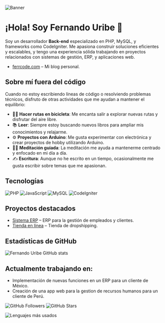 ![Banner](https://ferrcode.com/logo_ferrcode.jpg)


# ¡Hola! Soy Fernando Uribe 👋

Soy un desarrollador **Back-end** especializado en PHP, MySQL, y frameworks como CodeIgniter. Me apasiona construir soluciones eficientes y escalables, y tengo una experiencia sólida trabajando en proyectos relacionados con sistemas de gestión, ERP, y aplicaciones web.

- [ferrcode.com](https://ferrcode.com/) – Mi blog personal.

## Sobre mí fuera del código

Cuando no estoy escribiendo líneas de código o resolviendo problemas técnicos, disfruto de otras actividades que me ayudan a mantener el equilibrio:

- 🚴‍♂️ **Hacer rutas en bicicleta**: Me encanta salir a explorar nuevas rutas y disfrutar del aire libre.
- 📚 **Leer**: Siempre estoy buscando nuevos libros para ampliar mis conocimientos y relajarme.
- ⚙️ **Proyectos con Arduino**: Me gusta experimentar con electrónica y crear proyectos de hobby utilizando Arduino.
- 🧘‍♂️ **Meditación guiada**: La meditación me ayuda a mantenerme centrado y enfocado en mi día a día.
- ✍️ **Escritura**: Aunque no he escrito en un tiempo, ocasionalmente me gusta escribir sobre temas que me apasionan.


## Tecnologías

![PHP](https://img.shields.io/badge/PHP-777BB4?style=for-the-badge&logo=php&logoColor=white)
![JavaScript](https://img.shields.io/badge/JavaScript-323330?style=for-the-badge&logo=javascript&logoColor=F7DF1E)
![MySQL](https://img.shields.io/badge/MySQL-4479A1?style=for-the-badge&logo=mysql&logoColor=white)
![CodeIgniter](https://img.shields.io/badge/CodeIgniter-E34F26?style=for-the-badge&logo=codeigniter&logoColor=white)

## Proyectos destacados

- [Sistema ERP](https://github.com/ferrcode1/ERP-System) – ERP para la gestión de empleados y clientes.
- [Tienda en línea](https://github.com/ferrcode1/online-store) – Tienda de dropshipping.

## Estadísticas de GitHub

![Fernando Uribe GitHub stats](https://github-readme-stats.vercel.app/api?username=ferrcode1&count_private=true&show_icons=true&theme=radical&token=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)




## Actualmente trabajando en:

- Implementación de nuevas funciones en un ERP para un cliente de México.
- Creación de una app web para la gestion de recursos humanos para un cliente de Perú.

![GitHub Followers](https://img.shields.io/github/followers/ferrcode1?label=Followers&style=social)
![GitHub Stars](https://img.shields.io/github/stars/ferrcode1?label=Stars&style=social)

![Lenguajes más usados](https://github-readme-stats.vercel.app/api/top-langs/?username=ferrcode1&layout=compact&theme=radical)


